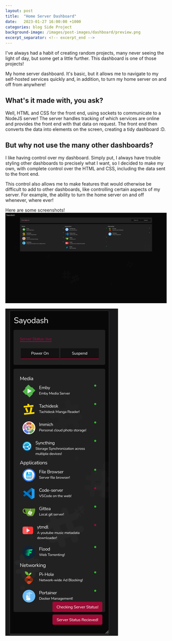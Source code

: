 ```yaml
---
layout: post
title:  "Home Server Dashboard"
date:   2023-01-27 16:00:00 +1000
categories: blog Side Project
background-image: /images/post-images/dashboard/preview.png
excerpt_separator: <!-- excerpt_end -->
---
```

<!-- excerpt_start -->
I've always had a habit of creating random projects, many never seeing the light of day, but some get a little further. 
This dashboard is one of those projects!
<!-- excerpt_end -->

My home server dashboard. It's basic, but it allows me to navigate to my self-hosted services quickly and, in addition, to turn my home server on and off from anywhere!

## What's it made with, you ask?
Well, HTML and CSS for the front end, using sockets to communicate to a NodeJS server! The server handles tracking of which services are online and provides the front end with that data on request. The front end then converts the data into elements on the screen, creating a tidy dashboard :D.

## But why not use the many other dashboards?
I like having control over my dashboard.
Simply put, I always have trouble styling other dashboards to precisely what I want, so I decided to make my own, with complete control over the HTML and CSS, including the data sent to the front end. 

This control also allows me to make features that would otherwise be difficult to add to other dashboards, like controlling certain aspects of my server. For example, the ability to turn the home server on and off whenever, where ever!

Here are some screenshots!
![Desktop](/images/post-images/dashboard/desktop.png)

![Mobile](/images/post-images/dashboard/mobile.png)